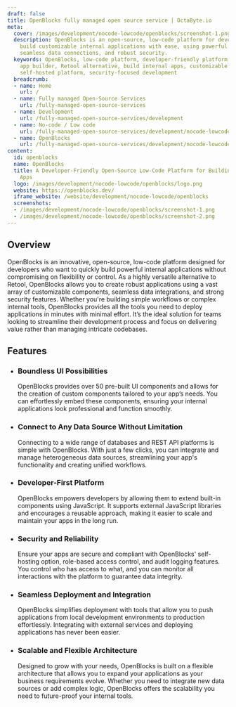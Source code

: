 ```yaml
---
draft: false
title: OpenBlocks fully managed open source service | OctaByte.io
meta:
  cover: /images/development/nocode-lowcode/openblocks/screenshot-1.png
  description: OpenBlocks is an open-source, low-code platform for developers to rapidly
    build customizable internal applications with ease, using powerful UI components,
    seamless data connections, and robust security.
  keywords: OpenBlocks, low-code platform, developer-friendly platform, open-source
    app builder, Retool alternative, build internal apps, customizable UI, data integrations,
    self-hosted platform, security-focused development
  breadcrumb:
  - name: Home
    url: /
  - name: Fully managed Open-Source Services
    url: /fully-managed-open-source-services
  - name: Development
    url: /fully-managed-open-source-services/development
  - name: No-code / Low code
    url: /fully-managed-open-source-services/development/nocode-lowcode
  - name: OpenBlocks
    url: /fully-managed-open-source-services/development/nocode-lowcode/openblocks
content:
  id: openblocks
  name: OpenBlocks
  title: A Developer-Friendly Open-Source Low-Code Platform for Building Internal
    Apps
  logo: /images/development/nocode-lowcode/openblocks/logo.png
  website: https://openblocks.dev/
  iframe_website: /website/development/nocode-lowcode/openblocks
  screenshots:
  - /images/development/nocode-lowcode/openblocks/screenshot-1.png
  - /images/development/nocode-lowcode/openblocks/screenshot-2.png
---
```


## Overview

OpenBlocks is an innovative, open-source, low-code platform designed for developers who want to quickly build powerful internal applications without compromising on flexibility or control. As a highly versatile alternative to Retool, OpenBlocks allows you to create robust applications using a vast array of customizable components, seamless data integrations, and strong security features. Whether you're building simple workflows or complex internal tools, OpenBlocks provides all the tools you need to deploy applications in minutes with minimal effort. It’s the ideal solution for teams looking to streamline their development process and focus on delivering value rather than managing intricate codebases.

## Features

- ### Boundless UI Possibilities

  OpenBlocks provides over 50 pre-built UI components and allows for the creation of custom components tailored to your app’s needs. You can effortlessly embed these components, ensuring your internal applications look professional and function smoothly.

- ### Connect to Any Data Source Without Limitation

  Connecting to a wide range of databases and REST API platforms is simple with OpenBlocks. With just a few clicks, you can integrate and manage heterogeneous data sources, streamlining your app's functionality and creating unified workflows.

- ### Developer-First Platform

  OpenBlocks empowers developers by allowing them to extend built-in components using JavaScript. It supports external JavaScript libraries and encourages a reusable approach, making it easier to scale and maintain your apps in the long run.

- ### Security and Reliability

  Ensure your apps are secure and compliant with OpenBlocks' self-hosting option, role-based access control, and audit logging features. You control who has access to what, and you can monitor all interactions with the platform to guarantee data integrity.

- ### Seamless Deployment and Integration

  OpenBlocks simplifies deployment with tools that allow you to push applications from local development environments to production effortlessly. Integrating with external services and deploying applications has never been easier.

- ### Scalable and Flexible Architecture

  Designed to grow with your needs, OpenBlocks is built on a flexible architecture that allows you to expand your applications as your business requirements evolve. Whether you need to integrate new data sources or add complex logic, OpenBlocks offers the scalability you need to future-proof your internal tools.